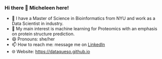 ### Hi there 👋 Micheleen here!

- 💃 I have a Master of Science in Bioinformatics from NYU and work as a Data Scientist in industry.
- 🔭 My main interest is machine learning for Proteomics with an emphasis on protein structure prediction.
- 😄 Pronouns: she/her
- 📫 How to reach me: message me on [LinkedIn](https://www.linkedin.com/in/micheleenharris)
- 🌐 Website: https://dataqueso.github.io

<!--
**dataqueso/dataqueso** is a ✨ _special_ ✨ repository because its `README.md` (this file) appears on your GitHub profile.

Here are some ideas to get you started:

- 🔭 I’m currently working on ...
- 🌱 I’m currently learning ...
- 👯 I’m looking to collaborate on ...
- 🤔 I’m looking for help with ...
- 💬 Ask me about ...
- 📫 How to reach me: ...
- 😄 Pronouns: ...
- ⚡ Fun fact: ...
-->
